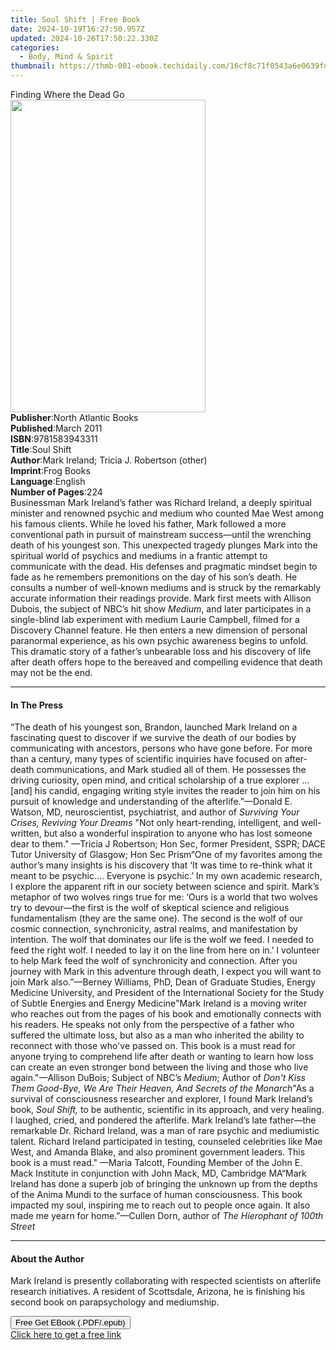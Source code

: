 ```yaml
---
title: Soul Shift | Free Book
date: 2024-10-19T16:27:50.957Z
updated: 2024-10-26T17:50:22.330Z
categories:
  - Body, Mind & Spirit
thumbnail: https://thmb-001-ebook.techidaily.com/16cf8c71f0543a6e0639fd000d3d15594265c8b51722c0fdcadfa007800a4113.jpg
---
```

<main id="book-container">
  <div class="flex flex-col">
    <div class="book-brief flex-1 py-6 px-4 sm:p-6 md:py-10 md:px-8">
      <!-- brief-->
      <div class="book-brief-main">Finding Where the Dead Go</div>
    </div>
    <div
      class="book-meta-info flex-1 grid gap-4 col-start-1 col-end-3 row-start-1 sm:mb-6 sm:grid-cols-4 lg:gap-6 lg:col-start-2 lg:row-end-6 lg:row-span-6 lg:mb-0"
    >
      <div
        class="book-meta-info-left place-content-center mt-4 p-4 text-sm leading-6 col-start-2 col-span-2 dark:text-slate-400"
      >
        <img
          class="w-full h-500 object-cover rounded-lg sm:h-255 sm:col-span-2 lg:col-span-full"
          src="https://img-001-ebook.techidaily.com/4fcece249c420c329a27e194bafe3d519d1827cd80e6febb278d143380c36e9d.jpg"
          alt=""
          width="312"
          height="500"
        />
      </div>
      <div
        class="book-meta-info-right mt-2 col-start-1 row-start-2 col-span-3 self-center"
      >
        <!-- meta data  -->
        <div class="flex flex-col px-4 md:px-8">
          <div class="flex-1">
            <strong>Publisher</strong>:<span class="px-2"
              >North Atlantic Books</span
            >
          </div>
          <div class="flex-1">
            <strong>Published</strong>:<span class="px-2">March 2011</span>
          </div>
          <div class="flex-1">
            <strong>ISBN</strong>:<span class="px-2">9781583943311</span>
          </div>
          <div class="flex-1">
            <strong>Title</strong>:<span class="px-2">Soul Shift</span>
          </div>
          <div class="flex-1">
            <strong>Author</strong>:<span class="px-2"
              >Mark Ireland; Tricia J. Robertson (other)</span
            >
          </div>
          <div class="flex-1">
            <strong>Imprint</strong>:<span class="px-2">Frog Books</span>
          </div>
          <div class="flex-1">
            <strong>Language</strong>:<span class="px-2">English</span>
          </div>
          <div class="flex-1">
            <strong>Number of Pages</strong>:<span class="px-2">224</span>
          </div>
        </div>
      </div>
    </div>
    <div class="book-description flex-1 py-6 px-4 sm:p-6 md:py-10 md:px-8">
      <div class="book-description-main">
        <div accordion-content="" id="description">
          Businessman Mark Ireland’s father was Richard Ireland, a deeply
          spiritual minister and renowned psychic and medium who counted Mae
          West among his famous clients. While he loved his father, Mark
          followed a more conventional path in pursuit of mainstream
          success—until the wrenching death of his youngest son. This unexpected
          tragedy plunges Mark into the spiritual world of psychics and mediums
          in a frantic attempt to communicate with the dead. His defenses and
          pragmatic mindset begin to fade as he remembers premonitions on the
          day of his son’s death. He consults a number of well-known mediums and
          is struck by the remarkably accurate information their readings
          provide. Mark first meets with Allison Dubois, the subject of NBC’s
          hit show <i>Medium</i>, and later participates in a single-blind lab
          experiment with medium Laurie Campbell, filmed for a Discovery Channel
          feature. He then enters a new dimension of personal paranormal
          experience, as his own psychic awareness begins to unfold. This
          dramatic story of a father’s unbearable loss and his discovery of life
          after death offers hope to the bereaved and compelling evidence that
          death may not be the end.
        </div>
        <div class="accordion-fader"></div>
      </div>
    </div>
    <div class="book-excerpts flex-1 py-6 px-4 sm:p-6 md:py-10 md:px-8">
      <!-- excerpts-->
      <div class="book-excerpts-main">
        <hr />
        <h4 class="placeholder placeholder-heading">
          <span>In The Press</span>
        </h4>
        <p>
          “The death of his youngest son, Brandon, launched Mark Ireland on a
          fascinating quest to discover if we survive the death of our bodies by
          communicating with ancestors, persons who have gone before. For more
          than a century, many types of scientific inquiries have focused on
          after-death communications, and Mark studied all of them. He possesses
          the driving curiosity, open mind, and critical scholarship of a true
          explorer … [and] his candid, engaging writing style invites the reader
          to join him on his pursuit of knowledge and understanding of the
          afterlife.”—Donald E. Watson, MD, neuroscientist, psychiatrist, and
          author of <i>Surviving Your Crises, Reviving Your Dreams</i> "Not only
          heart-rending, intelligent, and well-written, but also a wonderful
          inspiration to anyone who has lost someone dear to them." —Tricia J
          Robertson; Hon Sec, former President, SSPR; DACE Tutor University of
          Glasgow; Hon Sec Prism“One of my favorites among the author’s many
          insights is his discovery that ‘It was time to re-think what it meant
          to be psychic.… Everyone is psychic.’ In my own academic research, I
          explore the apparent rift in our society between science and spirit.
          Mark’s metaphor of two wolves rings true for me: ‘Ours is a world that
          two wolves try to devour—the first is the wolf of skeptical science
          and religious fundamentalism (they are the same one). The second is
          the wolf of our cosmic connection, synchronicity, astral realms, and
          manifestation by intention. The wolf that dominates our life is the
          wolf we feed. I needed to feed the right wolf. I needed to lay it on
          the line from here on in.’ I volunteer to help Mark feed the wolf of
          synchronicity and connection. After you journey with Mark in this
          adventure through death, I expect you will want to join Mark
          also.”—Berney Williams, PhD, Dean of Graduate Studies, Energy Medicine
          University, and President of the International Society for the Study
          of Subtle Energies and Energy Medicine"Mark Ireland is a moving writer
          who reaches out from the pages of his book and emotionally connects
          with his readers. He speaks not only from the perspective of a father
          who suffered the ultimate loss, but also as a man who inherited the
          ability to reconnect with those who've passed on. This book is a must
          read for anyone trying to comprehend life after death or wanting to
          learn how loss can create an even stronger bond between the living and
          those who live again."—Allison DuBois; Subject of NBC’s <i>Medium</i>;
          Author of
          <i
            >Don't Kiss Them Good-Bye, We Are Their Heaven, And Secrets of the
            Monarch</i
          >"As a survival of consciousness researcher and explorer, I found Mark
          Ireland’s book, <i>Soul Shift, </i>to<i> </i>be authentic, scientific
          in its approach, and very healing. I laughed, cried, and pondered the
          afterlife. Mark Ireland’s late father—the remarkable&nbsp;Dr. Richard
          Ireland, was a man of rare psychic and mediumistic talent. Richard
          Ireland participated in testing, counseled celebrities like Mae West,
          and Amanda Blake, and also prominent government leaders. This book is
          a must read." —Maria Talcott, Founding Member of the John E. Mack
          Institute in conjunction with John Mack, MD, Cambridge MA“Mark Ireland
          has done a superb job of bringing the unknown up from the depths of
          the Anima Mundi to the surface of human consciousness. This book
          impacted my soul, inspiring me to reach out to people once again. It
          also made me yearn for home.”—Cullen Dorn, author of <i>The</i>
          <i>Hierophant of 100th Street</i>
        </p>
      </div>
    </div>
    <div class="book-about-author flex-1 py-6 px-4 sm:p-6 md:py-10 md:px-8">
      <!-- about author-->
      <div class="book-main-author-main">
        <hr />
        <h4 class="placeholder placeholder-heading">
          <span>About the Author</span>
        </h4>
        <p>
          Mark Ireland is presently collaborating with respected scientists on
          afterlife research initiatives. A resident of Scottsdale, Arizona, he
          is finishing his second book on parapsychology and mediumship.
        </p>
      </div>
    </div>
    <div class="book-free-get flex-1 py-6 px-4 sm:p-6 md:py-10 md:px-8">
      <button
        id="btn-free-get"
        class="bg-blue-500 hover:bg-blue-700 text-white font-bold py-2 px-4 rounded"
      >
        Free Get EBook (.PDF/.epub)
      </button>
      <div id="countdown-display" class="px-2 text-lg mt-2"></div>
      <a
        id="free-link"
        class="hidden bg-blue-500 hover:bg-blue-700 text-white font-bold py-2 px-4 rounded"
        href="https://www.ebooks.com/en-us/book/663607/soul-shift/mark-ireland/"
        target="_blank"
        >Click here to get a free link</a
      >
    </div>
    <script>
      let countdownTime = 0;
      let countdownInterval = null;
      document
        .getElementById('btn-free-get')
        .addEventListener('click', startCountdown);
      function startCountdown() {
        countdownTime = new Date().getTime() + 60000 * 3;
        countdownInterval = setInterval(updateCountdown, 1000);
        document.getElementById('btn-free-get').disabled = true;
        document
          .getElementById('btn-free-get')
          .classList.add('bg-gray-500', 'cursor-not-allowed');
      }
      function updateCountdown() {
        let currentTime = new Date().getTime();
        let timeLeft = countdownTime - currentTime;
        let secondsLeft = Math.floor(timeLeft / 1000);
        document.getElementById('countdown-display').innerHTML =
          `Remaining time: ${secondsLeft} seconds.`;
        if (secondsLeft <= 0) {
          clearInterval(countdownInterval);
          document.getElementById('btn-free-get').classList.add('hidden');
          document.getElementById('free-link').classList.remove('hidden');
          document.getElementById('countdown-display').innerHTML = '';
        }
      }
    </script>
  </div>
</main>

<ins class="adsbygoogle"
      style="display:block"
      data-ad-client="ca-pub-7571918770474297"
      data-ad-slot="8358498916"
      data-ad-format="auto"
      data-full-width-responsive="true"></ins>
    